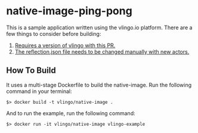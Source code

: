 # native-image-ping-pong

This is a sample application written using the vlingo.io platform. There are a few things
to consider before building:

1. [Requires a version of vlingo with this PR.](https://github.com/vlingo/vlingo-actors/pull/59)
2. [The reflection.json file needs to be changed manually with new actors.](https://github.com/kmruiz/vlingo-native-image-example/blob/master/src/main/resources/reflection.json)

## How To Build

It uses a multi-stage Dockerfile to build the native-image. Run the following command in your terminal:

```shell script
$> docker build -t vlingo/native-image .
```

And to run the example, run the following command:

```shell script
$> docker run -it vlingo/native-image vlingo-example
```
